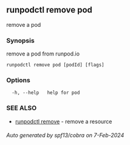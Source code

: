 ## runpodctl remove pod

remove a pod

### Synopsis

remove a pod from runpod.io

```
runpodctl remove pod [podId] [flags]
```

### Options

```
  -h, --help   help for pod
```

### SEE ALSO

* [runpodctl remove](runpodctl_remove.md)	 - remove a resource

###### Auto generated by spf13/cobra on 7-Feb-2024
